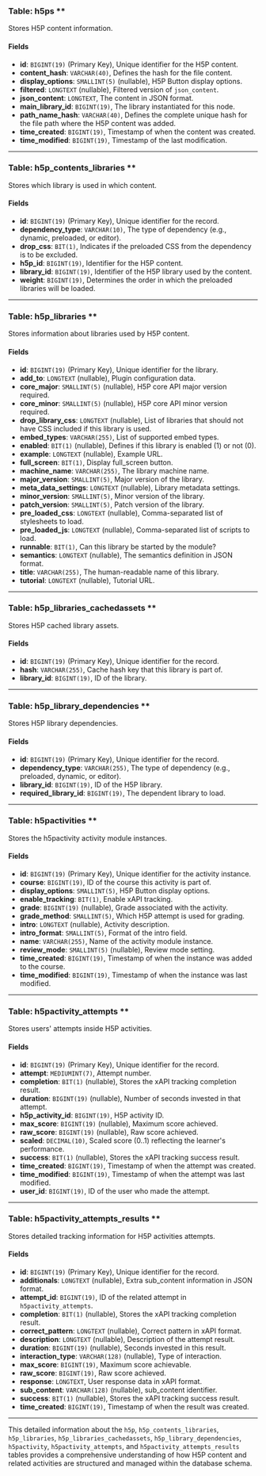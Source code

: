 ### Table: h5ps **

Stores H5P content information.

#### Fields

- **id**: `BIGINT(19)` (Primary Key), Unique identifier for the H5P content.
- **content_hash**: `VARCHAR(40)`, Defines the hash for the file content.
- **display_options**: `SMALLINT(5)` (nullable), H5P Button display options.
- **filtered**: `LONGTEXT` (nullable), Filtered version of `json_content`.
- **json_content**: `LONGTEXT`, The content in JSON format.
- **main_library_id**: `BIGINT(19)`, The library instantiated for this node.
- **path_name_hash**: `VARCHAR(40)`, Defines the complete unique hash for the file path where the H5P content was added.
- **time_created**: `BIGINT(19)`, Timestamp of when the content was created.
- **time_modified**: `BIGINT(19)`, Timestamp of the last modification.

---

### Table: h5p_contents_libraries **

Stores which library is used in which content.

#### Fields

- **id**: `BIGINT(19)` (Primary Key), Unique identifier for the record.
- **dependency_type**: `VARCHAR(10)`, The type of dependency (e.g., dynamic, preloaded, or editor).
- **drop_css**: `BIT(1)`, Indicates if the preloaded CSS from the dependency is to be excluded.
- **h5p_id**: `BIGINT(19)`, Identifier for the H5P content.
- **library_id**: `BIGINT(19)`, Identifier of the H5P library used by the content.
- **weight**: `BIGINT(19)`, Determines the order in which the preloaded libraries will be loaded.

---

### Table: h5p_libraries **

Stores information about libraries used by H5P content.

#### Fields

- **id**: `BIGINT(19)` (Primary Key), Unique identifier for the library.
- **add_to**: `LONGTEXT` (nullable), Plugin configuration data.
- **core_major**: `SMALLINT(5)` (nullable), H5P core API major version required.
- **core_minor**: `SMALLINT(5)` (nullable), H5P core API minor version required.
- **drop_library_css**: `LONGTEXT` (nullable), List of libraries that should not have CSS included if this library is used.
- **embed_types**: `VARCHAR(255)`, List of supported embed types.
- **enabled**: `BIT(1)` (nullable), Defines if this library is enabled (1) or not (0).
- **example**: `LONGTEXT` (nullable), Example URL.
- **full_screen**: `BIT(1)`, Display full_screen button.
- **machine_name**: `VARCHAR(255)`, The library machine name.
- **major_version**: `SMALLINT(5)`, Major version of the library.
- **meta_data_settings**: `LONGTEXT` (nullable), Library metadata settings.
- **minor_version**: `SMALLINT(5)`, Minor version of the library.
- **patch_version**: `SMALLINT(5)`, Patch version of the library.
- **pre_loaded_css**: `LONGTEXT` (nullable), Comma-separated list of stylesheets to load.
- **pre_loaded_js**: `LONGTEXT` (nullable), Comma-separated list of scripts to load.
- **runnable**: `BIT(1)`, Can this library be started by the module?
- **semantics**: `LONGTEXT` (nullable), The semantics definition in JSON format.
- **title**: `VARCHAR(255)`, The human-readable name of this library.
- **tutorial**: `LONGTEXT` (nullable), Tutorial URL.

---

### Table: h5p_libraries_cachedassets **

Stores H5P cached library assets.

#### Fields

- **id**: `BIGINT(19)` (Primary Key), Unique identifier for the record.
- **hash**: `VARCHAR(255)`, Cache hash key that this library is part of.
- **library_id**: `BIGINT(19)`, ID of the library.

---

### Table: h5p_library_dependencies **

Stores H5P library dependencies.

#### Fields

- **id**: `BIGINT(19)` (Primary Key), Unique identifier for the record.
- **dependency_type**: `VARCHAR(255)`, The type of dependency (e.g., preloaded, dynamic, or editor).
- **library_id**: `BIGINT(19)`, ID of the H5P library.
- **required_library_id**: `BIGINT(19)`, The dependent library to load.

---

### Table: h5pactivities **

Stores the h5pactivity activity module instances.

#### Fields

- **id**: `BIGINT(19)` (Primary Key), Unique identifier for the activity instance.
- **course**: `BIGINT(19)`, ID of the course this activity is part of.
- **display_options**: `SMALLINT(5)`, H5P Button display options.
- **enable_tracking**: `BIT(1)`, Enable xAPI tracking.
- **grade**: `BIGINT(19)` (nullable), Grade associated with the activity.
- **grade_method**: `SMALLINT(5)`, Which H5P attempt is used for grading.
- **intro**: `LONGTEXT` (nullable), Activity description.
- **intro_format**: `SMALLINT(5)`, Format of the intro field.
- **name**: `VARCHAR(255)`, Name of the activity module instance.
- **review_mode**: `SMALLINT(5)` (nullable), Review mode setting.
- **time_created**: `BIGINT(19)`, Timestamp of when the instance was added to the course.
- **time_modified**: `BIGINT(19)`, Timestamp of when the instance was last modified.

---

### Table: h5pactivity_attempts **

Stores users' attempts inside H5P activities.

#### Fields

- **id**: `BIGINT(19)` (Primary Key), Unique identifier for the record.
- **attempt**: `MEDIUMINT(7)`, Attempt number.
- **completion**: `BIT(1)` (nullable), Stores the xAPI tracking completion result.
- **duration**: `BIGINT(19)` (nullable), Number of seconds invested in that attempt.
- **h5p_activity_id**: `BIGINT(19)`, H5P activity ID.
- **max_score**: `BIGINT(19)` (nullable), Maximum score achieved.
- **raw_score**: `BIGINT(19)` (nullable), Raw score achieved.
- **scaled**: `DECIMAL(10)`, Scaled score (0..1) reflecting the learner's performance.
- **success**: `BIT(1)` (nullable), Stores the xAPI tracking success result.
- **time_created**: `BIGINT(19)`, Timestamp of when the attempt was created.
- **time_modified**: `BIGINT(19)`, Timestamp of when the attempt was last modified.
- **user_id**: `BIGINT(19)`, ID of the user who made the attempt.

---

### Table: h5pactivity_attempts_results **

Stores detailed tracking information for H5P activities attempts.

#### Fields

- **id**: `BIGINT(19)` (Primary Key), Unique identifier for the record.
- **additionals**: `LONGTEXT` (nullable), Extra sub_content information in JSON format.
- **attempt_id**: `BIGINT(19)`, ID of the related attempt in `h5pactivity_attempts`.
- **completion**: `BIT(1)` (nullable), Stores the xAPI tracking completion result.
- **correct_pattern**: `LONGTEXT` (nullable), Correct pattern in xAPI format.
- **description**: `LONGTEXT` (nullable), Description of the attempt result.
- **duration**: `BIGINT(19)` (nullable), Seconds invested in this result.
- **interaction_type**: `VARCHAR(128)` (nullable), Type of interaction.
- **max_score**: `BIGINT(19)`, Maximum score achievable.
- **raw_score**: `BIGINT(19)`, Raw score achieved.
- **response**: `LONGTEXT`, User response data in xAPI format.
- **sub_content**: `VARCHAR(128)` (nullable), sub_content identifier.
- **success**: `BIT(1)` (nullable), Stores the xAPI tracking success result.
- **time_created**: `BIGINT(19)`, Timestamp of when the result was created.

---

This detailed information about the `h5p`, `h5p_contents_libraries`, `h5p_libraries`, `h5p_libraries_cachedassets`, `h5p_library_dependencies`, `h5pactivity`, `h5pactivity_attempts`, and `h5pactivity_attempts_results` tables provides a comprehensive understanding of how H5P content and related activities are structured and managed within the database schema.
